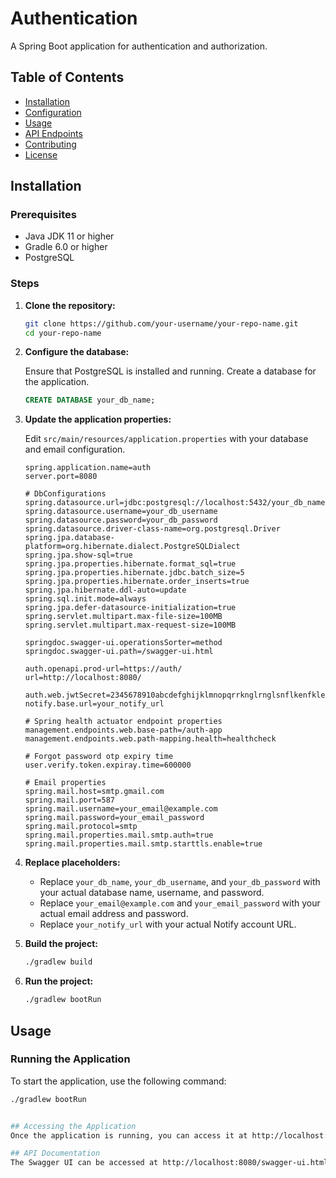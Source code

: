 # Authentication

A Spring Boot application for authentication and authorization.

## Table of Contents

- [Installation](#installation)
- [Configuration](#configuration)
- [Usage](#usage)
- [API Endpoints](#api-endpoints)
- [Contributing](#contributing)
- [License](#license)

## Installation

### Prerequisites

- Java JDK 11 or higher
- Gradle 6.0 or higher
- PostgreSQL

### Steps

1. **Clone the repository:**

    ```bash
    git clone https://github.com/your-username/your-repo-name.git
    cd your-repo-name
    ```

2. **Configure the database:**

    Ensure that PostgreSQL is installed and running. Create a database for the application.

    ```sql
    CREATE DATABASE your_db_name;
    ```

3. **Update the application properties:**

    Edit `src/main/resources/application.properties` with your database and email configuration.

    ```properties
    spring.application.name=auth
    server.port=8080

    # DbConfigurations
    spring.datasource.url=jdbc:postgresql://localhost:5432/your_db_name
    spring.datasource.username=your_db_username
    spring.datasource.password=your_db_password
    spring.datasource.driver-class-name=org.postgresql.Driver
    spring.jpa.database-platform=org.hibernate.dialect.PostgreSQLDialect
    spring.jpa.show-sql=true
    spring.jpa.properties.hibernate.format_sql=true
    spring.jpa.properties.hibernate.jdbc.batch_size=5
    spring.jpa.properties.hibernate.order_inserts=true
    spring.jpa.hibernate.ddl-auto=update
    spring.sql.init.mode=always
    spring.jpa.defer-datasource-initialization=true
    spring.servlet.multipart.max-file-size=100MB
    spring.servlet.multipart.max-request-size=100MB

    springdoc.swagger-ui.operationsSorter=method
    springdoc.swagger-ui.path=/swagger-ui.html

    auth.openapi.prod-url=https://auth/
    url=http://localhost:8080/

    auth.web.jwtSecret=2345678910abcdefghijklmnopqrrknglrnglsnflkenfklefeklfeklnf
    notify.base.url=your_notify_url

    # Spring health actuator endpoint properties
    management.endpoints.web.base-path=/auth-app
    management.endpoints.web.path-mapping.health=healthcheck

    # Forgot password otp expiry time
    user.verify.token.expiray.time=600000

    # Email properties
    spring.mail.host=smtp.gmail.com
    spring.mail.port=587
    spring.mail.username=your_email@example.com
    spring.mail.password=your_email_password
    spring.mail.protocol=smtp
    spring.mail.properties.mail.smtp.auth=true
    spring.mail.properties.mail.smtp.starttls.enable=true
    ```

4. **Replace placeholders:**

    - Replace `your_db_name`, `your_db_username`, and `your_db_password` with your actual database name, username, and password.
    - Replace `your_email@example.com` and `your_email_password` with your actual email address and password.
    - Replace `your_notify_url` with your actual Notify account URL.

5. **Build the project:**

    ```bash
    ./gradlew build
    ```

6. **Run the project:**

    ```bash
    ./gradlew bootRun
    ```

## Usage

### Running the Application

To start the application, use the following command:

```bash
./gradlew bootRun


## Accessing the Application
Once the application is running, you can access it at http://localhost:8080.

## API Documentation
The Swagger UI can be accessed at http://localhost:8080/swagger-ui.html.
